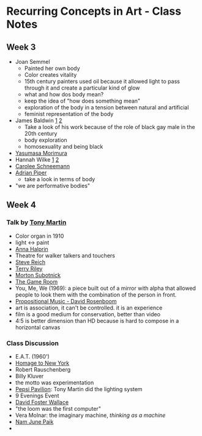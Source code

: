 # Recurring Concepts in Art - Class Notes

## Week 3
* Joan Semmel
  * Painted her own body
  * Color creates vitality
  * 15th century painters used oil because it allowed light to pass through it and create a particular kind of glow
  * what and how dos body mean?
  * keep the idea of "how does something mean"
  * exploration of the body in a tension between natural and artificial
  * feminist representation of the body
* James Baldwin [1](https://en.wikipedia.org/wiki/James_Baldwin) [2](https://www.youtube.com/watch?v=cplZdcp0fQY)
  * Take a look of his work because of the role of black gay male in the 20th century
  * body exploration
  * homosexuality and being black
* [Yasumasa Morimura](https://en.wikipedia.org/wiki/Yasumasa_Morimura)
* Hannah Wilke [1](https://en.wikipedia.org/wiki/Hannah_Wilke) [2](https://timeline.com/hannah-wilke-labial-art-97c5bc488a67)
* [Carolee Schneemann](http://www.caroleeschneemann.com/works.html)
* [Adrian Piper](https://en.wikipedia.org/wiki/Adrian_Piper)
  * take a look in terms of body
* "we are performative bodies"

## Week 4
### Talk by [Tony Martin](https://en.wikipedia.org/wiki/Tony_Martin_(artist))
* Color organ in 1910
* light <-> paint
* [Anna Halprin](https://www.annahalprin.org/)
* Theatre for walker talkers and touchers
* [Steve Reich](https://en.wikipedia.org/wiki/Steve_Reich)
* [Terry Riley](https://en.wikipedia.org/wiki/Terry_Riley)
* [Morton Subotnick](https://en.wikipedia.org/wiki/Morton_Subotnick)
* [The Game Room](https://www.eai.org/supporting-documents/686)
* You, Me, We (1969): a piece built out of a mirror with alpha that allowed people to look them with the combination of the person in front.
* [Propositional Music - David Rosenboom](https://vimeo.com/245557589)
* art is association, it can't be controlled. it is an experience
* film is a good medium for conservation, better than video
* 4:5 is better dimension than HD because is hard to compose in a horizontal canvas
### Class Discussion
* E.A.T. (1960')
* [Homage to New York](https://www.youtube.com/watch?v=0MqsWqBX4wQ)
* Robert Rauschenberg
* Billy Kluver
* the motto was experimentation
* [Pepsi Pavilion](http://www.uncubemagazine.com/blog/13753251): Tony Martin did the lighting system
* 9 Evenings Event
* [David Foster Wallace](https://en.wikipedia.org/wiki/David_Foster_Wallace)
* "the loom was the first computer"
* Vera Molnar: the imaginary machine, *thinking as a machine*
* [Nam June Paik](https://en.wikipedia.org/wiki/Nam_June_Paik)
* 
